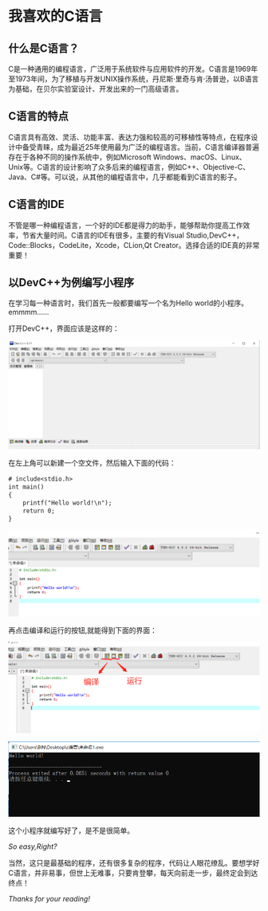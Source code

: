 
# 我喜欢的C语言

## 什么是C语言？

C是一种通用的编程语言，广泛用于系统软件与应用软件的开发。C语言是1969年至1973年间，为了移植与开发UNIX操作系统，丹尼斯·里奇与肯·汤普逊，以B语言为基础，在贝尔实验室设计、开发出来的一门高级语言。

## C语言的特点

C语言具有高效、灵活、功能丰富、表达力强和较高的可移植性等特点，在程序设计中备受青睐，成为最近25年使用最为广泛的编程语言。当前，C语言编译器普遍存在于各种不同的操作系统中，例如Microsoft Windows、macOS、Linux、Unix等。C语言的设计影响了众多后来的编程语言，例如C++、Objective-C、Java、C#等。可以说，从其他的编程语言中，几乎都能看到C语言的影子。

## C语言的IDE

不管是哪一种编程语言，一个好的IDE都是得力的助手，能够帮助你提高工作效率，节省大量时间。C语言的IDE有很多，主要的有Visual Studio,DevC++，Code::Blocks，CodeLite，Xcode，CLion,Qt Creator。选择合适的IDE真的非常重要！

## 以DevC++为例编写小程序

在学习每一种语言时，我们首先一般都要编写一个名为Hello world的小程序。emmmm……

打开DevC++，界面应该是这样的：

![](images\c1.png)

在左上角可以新建一个空文件，然后输入下面的代码：

```
# include<stdio.h>
int main()
{
	printf("Hello world!\n");
	return 0;
}
```

![](images\c2.png)

再点击编译和运行的按钮,就能得到下面的界面：

![](images\c3.png)

![](images\c4.png)

这个小程序就编写好了，是不是很简单。

*So easy,Right?*

当然，这只是最基础的程序，还有很多复杂的程序，代码让人眼花缭乱。要想学好C语言，并非易事，但世上无难事，只要肯登攀，每天向前走一步，最终定会到达终点！

*Thanks for your reading!*
